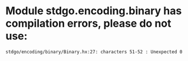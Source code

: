 # Module stdgo.encoding.binary has compilation errors, please do not use:
```
stdgo/encoding/binary/Binary.hx:27: characters 51-52 : Unexpected 0

```


